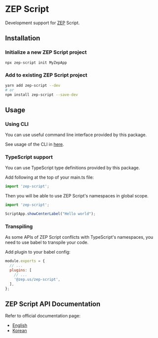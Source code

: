 # ZEP Script

Development support for [ZEP](https://zep.us) Script.

## Installation

### Initialize a new ZEP Script project

```bash
npx zep-script init MyZepApp
```

### Add to existing ZEP Script project

```bash
yarn add zep-script --dev
# or
npm install zep-script --save-dev
```

## Usage

### Using CLI

You can use useful command line interface provided by this package. 

See usage of the CLI in [here](https://github.com/zep-us/zep-script-sdk/tree/main/packages/zep-script-cli).

### TypeScript support

You can use TypeScript type definitions provided by this package.

Add following at the top of your main.ts file:

```js
import 'zep-script';
```

Then you will be able to use ZEP Script's namespaces in global scope.

```ts
import 'zep-script';

ScriptApp.showCenterLabel("Hello world");
```

### Transpiling

As some APIs of ZEP Script conflicts with TypeScript's namespaces, you need to use babel to transpile your code.

Add plugin to your babel config:

```js
module.exports = {
  // ...
  plugins: [
    // ...
    '@zep.us/zep-script',
  ],
};
```

## ZEP Script API Documentation

Refer to official documentation page:

- [English](https://docs.zep.us/zep-script)
- [Korean](https://docs-kr.zep.us/zep-script)
